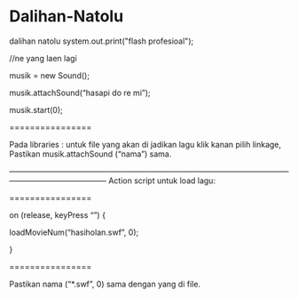 Dalihan-Natolu
==============
dalihan natolu
system.out.print("flash profesioal");

//ne yang laen lagi

musik = new Sound();

musik.attachSound(“hasapi do re mi”);

musik.start(0);

================

Pada libraries : untuk file yang akan di jadikan lagu klik kanan pilih linkage, Pastikan musik.attachSound (“nama”) sama.

————————————————————————————————————————————————–
Action script untuk load lagu:

================

on (release, keyPress “<Enter>”) {

loadMovieNum(“hasiholan.swf”, 0);

}

================

Pastikan nama (“*.swf”, 0) sama dengan yang di file.
